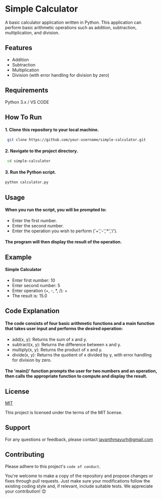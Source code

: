 
# Simple Calculator

A basic calculator application written in Python. This application can perform basic arithmetic operations such as addition, subtraction, multiplication, and division.


## Features

- Addition
- Subtraction
- Multiplication
- Division (with error handling for division by zero)



## Requirements
Python 3.x / VS CODE

## How To Run 

#### 1. Clone this repository to your local machine.

```bash
 git clone https://github.com/your-username/simple-calculator.git

```
#### 2. Navigate to the project directory.
```bash
 cd simple-calculator

```
#### 3. Run the Python script.
```bash
python calculator.py

```

## Usage
#### When you run the script, you will be prompted to:
- Enter the first number.
- Enter the second number.
- Enter the operation you wish to perform ('+','-','*','/').
#### The program will then display the result of the operation.
## Example
#### Simple Calculator
- Enter first number: 10
- Enter second number: 5
- Enter operation (+, -, *, /): +
- The result is: 15.0

## Code Explanation

#### The code consists of four basic arithmetic functions and a main function that takes user input and performs the desired operation:

- add(x, y): Returns the sum of x and y.
- subtract(x, y): Returns the difference between x and y.
- multiply(x, y): Returns the product of x and y.
- divide(x, y): Returns the quotient of x divided by y, with error handling for division by zero.
#### The 'main()' function prompts the user for two numbers and an operation, then calls the appropriate function to compute and display the result.
## License

[MIT](https://github.com/ANuShKu10/CodSoft/blob/main/LICENSE)

This project is licensed under the terms of the MIT license.


## Support

For any questions or feedback, please contact jayanthmayurh@gmail.com


## Contributing

Please adhere to this project's `code of conduct`. 

You're welcome to make a copy of the repository and propose changes or fixes through pull requests. Just make sure your modifications follow the existing coding style and, if relevant, include suitable tests. We appreciate your contribution! 😊


